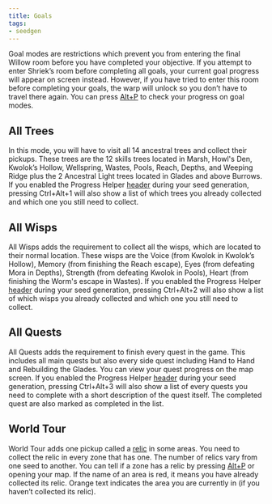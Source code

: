 ```yaml
---
title: Goals
tags:
- seedgen
---
```


Goal modes are restrictions which prevent you from entering the final Willow room before you have completed your objective. If you attempt to enter Shriek’s room before completing all goals, your current goal progress will appear on screen instead. However, if you have tried to enter this room before completing your goals, the warp will unlock so you don’t have to travel there again. 
You can press [Alt+P](/features/special-commands) to check your progress on goal modes.

## All Trees 
In this mode, you will have to visit all 14 ancestral trees and collect their pickups. These trees are the 12 skills trees located in Marsh, Howl's Den, Kwolok’s Hollow, Wellspring, Wastes, Pools, Reach, Depths, and Weeping Ridge plus the 2 Ancestral Light trees located in Glades and above Burrows. If you enabled the Progress Helper [header](/seedgen/headers) during your seed generation, pressing Ctrl+Alt+1 will also show a list of which trees you already collected and which one you still need to collect.

## All Wisps 
All Wisps adds the requirement to collect all the wisps, which are located to their normal location. These wisps are the Voice (from Kwolok in Kwolok’s Hollow), Memory (from finishing the Reach escape), Eyes (from defeating Mora in Depths), Strength (from defeating Kwolok in Pools), Heart (from finishing the Worm's escape in Wastes). If you enabled the Progress Helper [header](/seedgen/headers) during your seed generation, pressing Ctrl+Alt+2 will also show a list of which wisps you already collected and which one you still need to collect.

## All Quests 
All Quests adds the requirement to finish every quest in the game. This includes all main quests but also every side quest including Hand to Hand and Rebuilding the Glades. You can view your quest progress on the map screen. If you enabled the Progress Helper [header](/seedgen/headers) during your seed generation, pressing Ctrl+Alt+3 will also show a list of every quests you need to complete with a short description of the quest itself. The completed quest are also marked as completed in the list.

## World Tour 
World Tour adds one pickup called a [relic](/features/new-items) in some areas. You need to collect the relic in every zone that has one. The number of relics vary from one seed to another. You can tell if a zone has a relic by pressing [Alt+P](/features/special-commands) or opening your map. If the name of an area is red, it means you have already collected its relic. Orange text indicates the area you are currently in (if you haven’t collected its relic).

